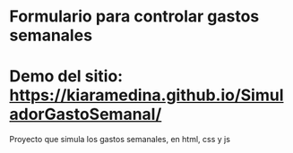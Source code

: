 # Formulario para controlar gastos semanales
# Demo del sitio: https://kiaramedina.github.io/SimuladorGastoSemanal/
Proyecto que simula los gastos semanales, en html, css y js
